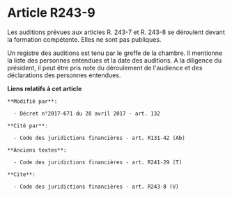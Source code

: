 # Article R243-9

Les auditions prévues aux articles R. 243-7 et R. 243-8 se déroulent devant la formation compétente. Elles ne sont pas
publiques.

Un registre des auditions est tenu par le greffe de la chambre. Il mentionne la liste des personnes entendues et la date des
auditions. A la diligence du président, il peut être pris note du déroulement de l'audience et des déclarations des personnes
entendues.

**Liens relatifs à cet article**

	**Modifié par**:

	  - Décret n°2017-671 du 28 avril 2017 - art. 132

	**Cité par**:

	  - Code des juridictions financières - art. R131-42 (Ab)

	**Anciens textes**:

	  - Code des juridictions financières - art. R241-29 (T)

	**Cite**:

	  - Code des juridictions financières - art. R243-8 (V)
